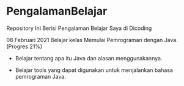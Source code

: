 # PengalamanBelajar
Repository Ini Berisi Pengalaman Belajar Saya di Dicoding

08 Februari 2021
Belajar kelas Memulai Pemrograman dengan Java. (Progres 21%)

  * Belajar tentang apa itu Java dan alasan menggunakannya.

  * Belajar tools yang dapat digunakan untuk menjalankan bahasa pemrograman Java.

